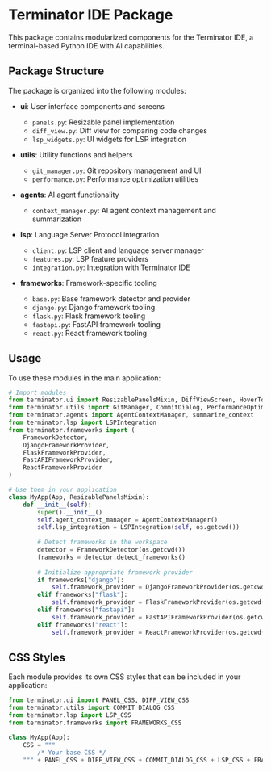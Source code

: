 # Terminator IDE Package

This package contains modularized components for the Terminator IDE, a terminal-based Python IDE with AI capabilities.

## Package Structure

The package is organized into the following modules:

- **ui**: User interface components and screens
  - `panels.py`: Resizable panel implementation
  - `diff_view.py`: Diff view for comparing code changes
  - `lsp_widgets.py`: UI widgets for LSP integration

- **utils**: Utility functions and helpers
  - `git_manager.py`: Git repository management and UI
  - `performance.py`: Performance optimization utilities

- **agents**: AI agent functionality
  - `context_manager.py`: AI agent context management and summarization

- **lsp**: Language Server Protocol integration
  - `client.py`: LSP client and language server manager
  - `features.py`: LSP feature providers
  - `integration.py`: Integration with Terminator IDE

- **frameworks**: Framework-specific tooling
  - `base.py`: Base framework detector and provider
  - `django.py`: Django framework tooling
  - `flask.py`: Flask framework tooling
  - `fastapi.py`: FastAPI framework tooling
  - `react.py`: React framework tooling

## Usage

To use these modules in the main application:

```python
# Import modules
from terminator.ui import ResizablePanelsMixin, DiffViewScreen, HoverTooltip
from terminator.utils import GitManager, CommitDialog, PerformanceOptimizer
from terminator.agents import AgentContextManager, summarize_context
from terminator.lsp import LSPIntegration
from terminator.frameworks import (
    FrameworkDetector,
    DjangoFrameworkProvider,
    FlaskFrameworkProvider,
    FastAPIFrameworkProvider,
    ReactFrameworkProvider
)

# Use them in your application
class MyApp(App, ResizablePanelsMixin):
    def __init__(self):
        super().__init__()
        self.agent_context_manager = AgentContextManager()
        self.lsp_integration = LSPIntegration(self, os.getcwd())
        
        # Detect frameworks in the workspace
        detector = FrameworkDetector(os.getcwd())
        frameworks = detector.detect_frameworks()
        
        # Initialize appropriate framework provider
        if frameworks["django"]:
            self.framework_provider = DjangoFrameworkProvider(os.getcwd(), self)
        elif frameworks["flask"]:
            self.framework_provider = FlaskFrameworkProvider(os.getcwd(), self)
        elif frameworks["fastapi"]:
            self.framework_provider = FastAPIFrameworkProvider(os.getcwd(), self)
        elif frameworks["react"]:
            self.framework_provider = ReactFrameworkProvider(os.getcwd(), self)
```

## CSS Styles

Each module provides its own CSS styles that can be included in your application:

```python
from terminator.ui import PANEL_CSS, DIFF_VIEW_CSS
from terminator.utils import COMMIT_DIALOG_CSS
from terminator.lsp import LSP_CSS
from terminator.frameworks import FRAMEWORKS_CSS

class MyApp(App):
    CSS = """
        /* Your base CSS */
    """ + PANEL_CSS + DIFF_VIEW_CSS + COMMIT_DIALOG_CSS + LSP_CSS + FRAMEWORKS_CSS
```